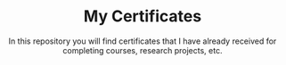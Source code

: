 <h1 align="center"> My Certificates </h1>

<p align="center">
In this repository you will find certificates that I have already received for completing courses, research projects, etc.
</p>
